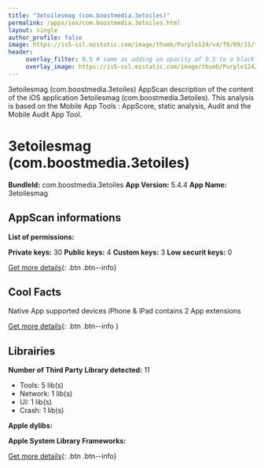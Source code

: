 ```yaml
---
title: "3etoilesmag (com.boostmedia.3etoiles)"
permalink: /apps/ios/com.boostmedia.3etoiles.html
layout: single
author_profile: false
image: https://is5-ssl.mzstatic.com/image/thumb/Purple124/v4/f0/69/31/f0693192-f440-295c-27f8-31022fc4fae3/AppIcon-0-0-1x_U007emarketing-0-0-0-7-0-0-sRGB-0-0-0-GLES2_U002c0-512MB-85-220-0-0.png/512x512bb.jpg
header: 
     overlay_filter: 0.5 # same as adding an opacity of 0.5 to a black background
     overlay_image: https://is5-ssl.mzstatic.com/image/thumb/Purple124/v4/f0/69/31/f0693192-f440-295c-27f8-31022fc4fae3/AppIcon-0-0-1x_U007emarketing-0-0-0-7-0-0-sRGB-0-0-0-GLES2_U002c0-512MB-85-220-0-0.png/512x512bb.jpg
---
```

3etoilesmag (com.boostmedia.3etoiles) AppScan description of the content of the iOS application 3etoilesmag (com.boostmedia.3etoiles). This analysis is based on the Mobile App Tools : AppScore, static analysis, Audit and the Mobile Audit App Tool.

# 3etoilesmag (com.boostmedia.3etoiles)

**BundleId:** com.boostmedia.3etoiles
**App Version:** 5.4.4
**App Name:** 3etoilesmag


## AppScan informations 

**List of permissions:** 
  
  
**Private keys:** 30
**Public keys:** 4
**Custom keys:** 3
**Low securit keys:** 0
  
[Get more details](/pricing.html){: .btn .btn--info}

## Cool Facts

Native App
supported devices iPhone & iPad
contains 2 App extensions
  
[Get more details](/pricing.html){: .btn .btn--info }

## Librairies 
**Number of Third Party Library detected:** 11
- Tools: 5 lib(s)
- Network: 1 lib(s)
- UI: 1 lib(s)
- Crash: 1 lib(s)


**Apple dylibs:**


**Apple System Library Frameworks:**


  
[Get more details](/pricing.html){: .btn .btn--info}

